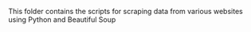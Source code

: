 This folder contains the scripts for scraping data from various websites using Python and Beautiful Soup
